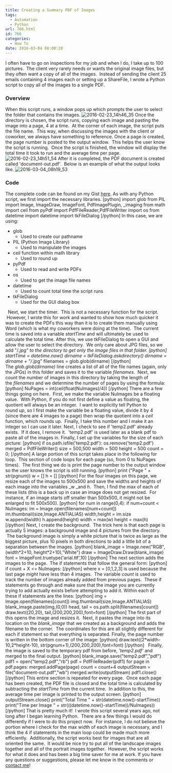 ```yaml
---
title: Creating a Summary PDF of Images
tags:
  - Automation
  - Python
url: 766.html
id: 766
categories:
  - How To
date: 2016-03-04 08:00:28
---
```


I often have to go on inspections for my job and when I do, I take up to 100 pictures.  The client very rarely needs or wants the original image files, but they often want a copy of all of the images.  Instead of sending the client 25 emails containing 4 images each or setting up a ShareFile, I wrote a Python script to copy all of the images to a single PDF.

### Overview

When this script runs, a window pops up which prompts the user to select the folder that contains the images. ![2016-02-23_14h46_35](/wp-content/uploads/2016/02/2016-02-23_14h46_35.png) Once the directory is chosen, the script runs, copying each image and pasting the image into a page, 4 at a time.  At the corner of each image, the script puts the file name.  This way, when discussing the images with the client or coworker, we always have something to reference. Once a page is created, the page number is posted to the output window.  This helps the user know the script is running.  Once the script is finished, the window will display the total time it took to run and the average time per page. ![2016-02-23_14h51_54](/wp-content/uploads/2016/02/2016-02-23_14h51_54.png) After it is completed, the PDF document is created called 'document-out.pdf'.  Below is an example of what the output looks like. ![2016-03-04_08h19_53](/wp-content/uploads/2016/03/2016-03-04_08h19_53.png)

### Code

The complete code can be found on my Gist [here](https://gist.github.com/allisontharp/064703faa1a7c105860f). As with any Python script, we first import the necessary libraries. \[python\] import glob from PIL import Image, ImageDraw, ImageFont, PdfImagePlugin, _imaging from math import ceil from pyPdf import PdfFileReader,PdfFileWriter import os from datetime import datetime import tkFileDialog \[/python\] In this case, we are using:

*   glob
    *   Used to create our pathname
*   PIL (Python Image Library)
    *   Used to manipulate the images
*   ceil function within math library
    *   Used to round up
*   pyPdf
    *   Used to read and write PDFs
*   os
    *   Used to get the image file names
*   datetime
    *   Used to count total time the script runs
*   tkFileDialog
    *   Used for the GUI dialog box

  Next, we start the timer.  This is not a necessary function for the script.  However, I wrote this for work and wanted to show how much quicker it was to create the PDFs this way than it is to create them manually using Word (which is what my coworkers were doing at the time).  The current time is saved into a variable _startTime_ and will ultimately be used to calculate the total time. After this, we use tkFileDialog to open a GUI and allow the user to select the directory.  We only care about JPG files, so we add "/*.jpg" to the directory to get only the image files in that folder. \[python\] startTime = datetime.now() dirname = tkFileDialog.askdirectory() dirname = dirname + "/*.jpg" filenames = glob.glob(dirname) \[/python\] The _glob.glob(dirname)_ line creates a list of all of the file names (again, only the JPGs) in this folder and saves it to the variable _filenames_.  Next, we count the number of images in this directory by taking the length of the _filenames_ and we determine the number of pages by using the formula: \[python\] NuPages = int(ceil(float(NuImages)/4)) \[/python\] There are a few things going on here.  First, we make the variable NuImages be a floating value.  With Python, if you do not first define a value as floating, the quotient will always be an integer.  I want to explicitly tell Python to round _up_, so I first make the variable be a floating value, divide it by 4 (since there are 4 images to a page) then wrap the quotient into a _ceil_ function, which rounds up.  Finally, I take this number and I make it an integer so I can use it later. Next, I check to see if 'temp2.pdf' already exists.  If it does, I remove it.  'temp2.pdf' is used later as a blank pdf to paste all of the images in. Finally, I set up the variables for the size of each picture: \[python\] if os.path.isfile('temp2.pdf'): os.remove('temp2.pdf') merged = PdfFileWriter() size = 500,500 width = 500 height = 500 count = 0; \[/python\] A large portion of this script takes place in the following for loop.  This section of code loops for each page (so, from 0 to NuPages times).  The first thing we do is print the page number to the output window so the user knows the script is still running. \[python\] print ("Page " + str(pgnum)) w = \[\] h = \[\] \[/python\] For the four images on this page, we resize each of the images to 500x500 and save the widths and heights of each image into the variables _w _and _h_.  Then, I find the max of each of these lists (this is a back up in case an image does not get resized.  For instance, if an image starts off smaller than 500x500, it might not be enlarged to fit 500x500). \[python\] for num in range(0,4): if num+count < NuImages: im = Image.open(filenames\[num+count\]) im.thumbnail(size,Image.ANTIALIAS) width,height = im.size w.append(width) h.append(height) width = max(w) height = max(h) \[/python\] Next, I create the background.  The trick here is that each page is actually 5 images: a background image and 4 pictures from the directory.  The background image is simply a white picture that is twice as large as the biggest picture, plus 10 pixels in both directions to add a little bit of a separation between the images. \[python\] blank\_image = Image.new("RGB",(width\*2+10, height\*2+10),"White") draw = ImageDraw.Draw(blank\_image) font = ImageFont.truetype('arial.ttf',10) \[/python\] The next section adds the images to the page.  The if statements that follow the general form: \[python\] if count + X <= NuImages: \[/python\] where x = \[0,1,2,3\] is used because the last page _might_ have less than 4 images.  The variable _count_ is used to track the number of images already added from previous pages.  These if statements go through and make sure that the image you are currently trying to add actually exists before attempting to add it. Within each of these if statements are the lines: \[python\] img = Image.open(filenames\[count\]) img.thumbnail(size,Image.ANTIALIAS) blank_image.paste(img,(0,0)) head, tail = os.path.split(filenames\[count\]) draw.text((20,20), tail,(200,200,200),font=font) \[/python\] The first part of this opens the image and resizes it.  Next, it pastes the image into its location on the _blank_image_ that we created as a background and adds the filename to the corner.  The coordinates for this are all slightly different for each if statement so that everything is separated. Finally, the page number is written in the bottom corner of the image: \[python\] draw.text((2\*width-10,2\*height-10), str(pgnum+1),(200,200,200),font=font) \[/python\]   Finally, the image is saved to the temporary pdf from before, _'temp2.pdf'_ and merged to the final output. \[python\] blank_image.save("temp2.pdf","pdf") pdf1 = open("temp2.pdf","rb") pdf = PdfFileReader(pdf1) for page in pdf.pages: merged.addPage(page) count = count+4 outputStream = file("document-out.pdf","wb") merged.write(outputStream) pdf1.close() \[/python\] This entire section is repeated for every page.  Once each page has been created, the PDF file is closed and the total time is calculated by subtracting the _startTime_ from the current time.  In addition to this, the average time per image is printed to the output screen. \[python\] outputStream.close() print("Total Time " + str(datetime.now()-startTime)) print("Time per Image " + str(((datetime.now()-startTime))/NuImages)) \[/python\] That is pretty much it!  I wrote this script several years ago, not long after I began learning Python.  There are a few things I would do differently if I were to do this project now.  For instance, I do not believe the portion where I check for the max width of each image is necessary, and I think the 4 if statements in the main loop could be made much more efficiently.  Additionally, the script works best for images that are all oriented the same.  It would be nice try to put all of the landscape images together and all of the portrait images together.  However, the script works for what it does and has been a big time saver for me at work. If you have any questions or suggestions, please let me know in the comments or [contact me](/contact/)!